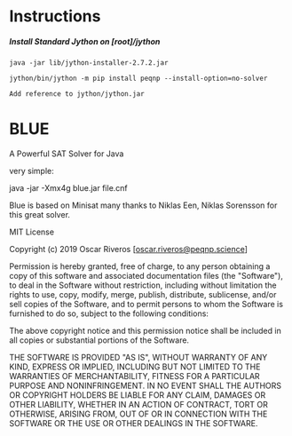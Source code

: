# Instructions

##### Install Standard Jython on [root]/jython

    java -jar lib/jython-installer-2.7.2.jar

    jython/bin/jython -m pip install peqnp --install-option=no-solver
    
    Add reference to jython/jython.jar
    

# BLUE
 A Powerful  SAT Solver for Java
 
 very simple:
 
 java -jar -Xmx4g blue.jar file.cnf
 
Blue is based on Minisat many thanks to Niklas Een, Niklas Sorensson for this great solver.

MIT License

Copyright (c) 2019 Oscar Riveros [oscar.riveros@peqnp.science]

Permission is hereby granted, free of charge, to any person obtaining a copy
of this software and associated documentation files (the "Software"), to deal
in the Software without restriction, including without limitation the rights
to use, copy, modify, merge, publish, distribute, sublicense, and/or sell
copies of the Software, and to permit persons to whom the Software is
furnished to do so, subject to the following conditions:

The above copyright notice and this permission notice shall be included in all
copies or substantial portions of the Software.

THE SOFTWARE IS PROVIDED "AS IS", WITHOUT WARRANTY OF ANY KIND, EXPRESS OR
IMPLIED, INCLUDING BUT NOT LIMITED TO THE WARRANTIES OF MERCHANTABILITY,
FITNESS FOR A PARTICULAR PURPOSE AND NONINFRINGEMENT. IN NO EVENT SHALL THE
AUTHORS OR COPYRIGHT HOLDERS BE LIABLE FOR ANY CLAIM, DAMAGES OR OTHER
LIABILITY, WHETHER IN AN ACTION OF CONTRACT, TORT OR OTHERWISE, ARISING FROM,
OUT OF OR IN CONNECTION WITH THE SOFTWARE OR THE USE OR OTHER DEALINGS IN THE
SOFTWARE.
